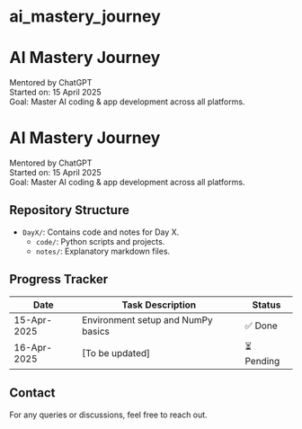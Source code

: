 # ai_mastery_journey

# AI Mastery Journey
Mentored by ChatGPT  
Started on: 15 April 2025  
Goal: Master AI coding & app development across all platforms.
# AI Mastery Journey

Mentored by ChatGPT  
Started on: 15 April 2025  
Goal: Master AI coding & app development across all platforms.

## Repository Structure

- `DayX/`: Contains code and notes for Day X.
  - `code/`: Python scripts and projects.
  - `notes/`: Explanatory markdown files.

## Progress Tracker

| Date       | Task Description                   | Status  |
|------------|------------------------------------|---------|
| 15-Apr-2025| Environment setup and NumPy basics | ✅ Done |
| 16-Apr-2025| [To be updated]                    | ⏳ Pending |

## Contact

For any queries or discussions, feel free to reach out.

